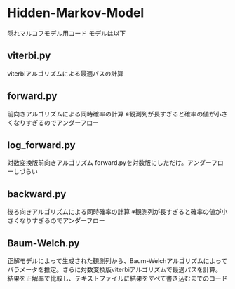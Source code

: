 # Hidden-Markov-Model
隠れマルコフモデル用コード
モデルは以下

## viterbi.py
viterbiアルゴリズムによる最適パスの計算

## forward.py
前向きアルゴリズムによる同時確率の計算
※観測列が長すぎると確率の値が小さくなりすぎるのでアンダーフロー

## log_forward.py
対数変換版前向きアルゴリズム
forward.pyを対数版にしただけ。アンダーフローしづらい

## backward.py
後ろ向きアルゴリズムによる同時確率の計算
※観測列が長すぎると確率の値が小さくなりすぎるのでアンダーフロー

## Baum-Welch.py
正解モデルによって生成された観測列から、Baum-Welchアルゴリズムによってパラメータを推定。さらに対数変換版viterbiアルゴリズムで最適パスを計算。
結果を正解率で比較し、テキストファイルに結果をすべて書き込むまでのコード
